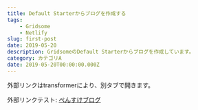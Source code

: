 ```yaml
---
title: Default Starterからブログを作成する
tags:
    - Gridsome
    - Netlify
slug: first-post
date: 2019-05-20
description: GridsomeのDefault Starterからブログを作成しています。
category: カテゴリA
date: 2019-05-20T00:00:00.000Z
---
```


外部リンクはtransformerにより、別タブで開きます。

外部リンクテスト: [ぺんすけブログ](https://pensuke.work)

